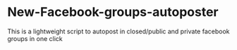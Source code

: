 # New-Facebook-groups-autoposter
This is a lightweight script to autopost in closed/public and private facebook groups in one click
